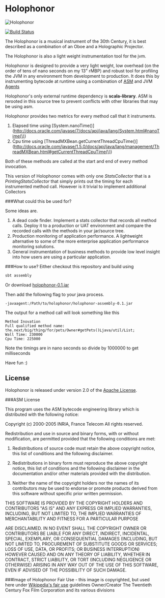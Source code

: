 Holophonor
==========

![Holophonor](https://raw.github.com/rikf/Holophonor/master/Holophonor.jpg)

[![Build Status](https://travis-ci.org/rikf/Holophonor.png?branch=master)](https://travis-ci.org/rikf/Holophonor)

The Holophonor is a musical instrument of the 30th Century, it is best described as a combination of an Oboe and a Holographic Projector.

The Holophonor is also a light weight instrumentation tool for the jvm.


Holophonor is designed to provide a very light weight, low overhead (on the order of tens of nano seconds on my 13" rMBP) and robust tool for profiling the JVM in any environment from development to production. It does this by instrumenting bytecode at runtime using a combination of [ASM](http://asm.ow2.org/) and JVM [Agents](http://docs.oracle.com/javase/6/docs/api/java/lang/instrument/package-summary.html)

Holophonor's only external runtime dependency is **scala-library**. ASM is rerooted in this source tree to prevent conflicts with other libraries that may be using asm.

Holophonor provides two metrics for every method call that it instruments.

1. Elapsed time using [System.nanoTime()](http://docs.oracle.com/javase/7/docs/api/java/lang/System.html#nanoTime(\)) 
2. Cpu time using [ThreadMXBean.getCurrentThreadCpuTime()](http://docs.oracle.com/javase/1.5.0/docs/api/java/lang/management/ThreadMXBean.html#getCurrentThreadCpuTime(\))

Both of these methods are called at the start and end of every method invocation.

This version of Holophonor comes with only one *StatsCollector* that is a *PrintingStatsCollector* that simply prints out the timing for each instrumented method call. However is it trivial to implement additional Collectors

###What could this be used for?

Some ideas are.

1. A dead code finder. Implement a stats collector that records all method calls. Deploy it to a production or UAT environment and compare the recorded calls with the methods in your jar/source tree.
2. Production monitoring of application performance. A lightweight alternative to some of the more enterprise application performance monitoring solutions.
3. General instrumentation of business methods to provide low level insight into how users are using a particular application.


###How to use?
Either checkout this repository and build using 
```bash
sbt assembly
```
Or download [holophonor-0.1.jar](https://github.com/rikf/Holophonor/raw/master/holophonor-assembly-0.1.jar)

Then add the following flag to your java process.

``` -javaagent:/Path/to/holophonor/holophonor-assembly-0.1.jar ```

The output for a method call will look something like this

```
Method Inovation
Full qualified method name: the.next/big/thing/for/pets/Owner#getPets()Ljava/util/List;
Wall Time: 230000
Cpu Time: 225000
```

Note the timings are in nano seconds so divide by 1000000 to get milliseconds

Have fun :)

## License
Holophonor is released under version 2.0 of the [Apache License](http://www.apache.org/licenses/LICENSE-2.0).

###ASM License

This program uses the ASM bytecode engineering library which is distributed
with the following notice:

Copyright (c) 2000-2005 INRIA, France Telecom
All rights reserved.

Redistribution and use in source and binary forms, with or without
modification, are permitted provided that the following conditions
are met:

1. Redistributions of source code must retain the above copyright
   notice, this list of conditions and the following disclaimer.

2. Redistributions in binary form must reproduce the above copyright
   notice, this list of conditions and the following disclaimer in the
   documentation and/or other materials provided with the distribution.

3. Neither the name of the copyright holders nor the names of its
   contributors may be used to endorse or promote products derived from
   this software without specific prior written permission.

THIS SOFTWARE IS PROVIDED BY THE COPYRIGHT HOLDERS AND CONTRIBUTORS "AS IS"
AND ANY EXPRESS OR IMPLIED WARRANTIES, INCLUDING, BUT NOT LIMITED TO, THE
IMPLIED WARRANTIES OF MERCHANTABILITY AND FITNESS FOR A PARTICULAR PURPOSE


ARE DISCLAIMED. IN NO EVENT SHALL THE COPYRIGHT OWNER OR CONTRIBUTORS BE
LIABLE FOR ANY DIRECT, INDIRECT, INCIDENTAL, SPECIAL, EXEMPLARY, OR
CONSEQUENTIAL DAMAGES (INCLUDING, BUT NOT LIMITED TO, PROCUREMENT OF
SUBSTITUTE GOODS OR SERVICES; LOSS OF USE, DATA, OR PROFITS; OR BUSINESS
INTERRUPTION) HOWEVER CAUSED AND ON ANY THEORY OF LIABILITY, WHETHER IN
CONTRACT, STRICT LIABILITY, OR TORT (INCLUDING NEGLIGENCE OR OTHERWISE)
ARISING IN ANY WAY OUT OF THE USE OF THIS SOFTWARE, EVEN IF ADVISED OF
THE POSSIBILITY OF SUCH DAMAGE.

###Image of Holophonor
Fair Use - this image is copyrighted, but used here under [Wikipedia's fair use](http://en.wikipedia.org/wiki/Fair_use) guidelines
Owner/Creator The Twentieth Century Fox Film Corporation and its various divisions
